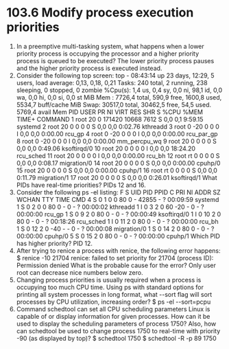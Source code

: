 # 103.6 Modify process execution priorities

1. In a preemptive multi-tasking system, what happens when a lower priority process is
occupying the processor and a higher priority process is queued to be executed?
The lower priority process pauses and the higher priority process is executed instead.
2. Consider the following top screen:
top - 08:43:14 up 23 days, 12:29, 5 users, load average: 0,13, 0,18, 0,21
Tasks: 240 total, 2 running, 238 sleeping, 0 stopped, 0 zombie
%Cpu(s): 1,4 us, 0,4 sy, 0,0 ni, 98,1 id, 0,0 wa, 0,0 hi, 0,0 si, 0,0 st
MiB Mem : 7726,4 total, 590,9 free, 1600,8 used, 5534,7 buff/cache
MiB Swap: 30517,0 total, 30462,5 free, 54,5 used. 5769,4 avail Mem
PID USER PR NI VIRT RES SHR S %CPU %MEM TIME+ COMMAND
1 root 20 0 171420 10668 7612 S 0,0 0,1 9:59.15 systemd
2 root 20 0 0 0 0 S 0,0 0,0 0:02.76 kthreadd
3 root 0 -20 0 0 0 I 0,0 0,0 0:00.00 rcu_gp
4 root 0 -20 0 0 0 I 0,0 0,0 0:00.00 rcu_par_gp
8 root 0 -20 0 0 0 I 0,0 0,0 0:00.00 mm_percpu_wq
9 root 20 0 0 0 0 S 0,0 0,0 0:49.06 ksoftirqd/0
10 root 20 0 0 0 0 I 0,0 0,0 18:24.20 rcu_sched
11 root 20 0 0 0 0 I 0,0 0,0 0:00.00 rcu_bh
12 root rt 0 0 0 0 S 0,0 0,0 0:08.17 migration/0
14 root 20 0 0 0 0 S 0,0 0,0 0:00.00 cpuhp/0
15 root 20 0 0 0 0 S 0,0 0,0 0:00.00 cpuhp/1
16 root rt 0 0 0 0 S 0,0 0,0 0:11.79 migration/1
17 root 20 0 0 0 0 S 0,0 0,0 0:26.01 ksoftirqd/1
What PIDs have real-time priorities?
PIDs 12 and 16.
3. Consider the following ps -el listing:
F S UID PID PPID C PRI NI ADDR SZ WCHAN TTY TIME CMD
4 S 0 1 0 0 80 0 - 42855 - ? 00:09:59 systemd
1 S 0 2 0 0 80 0 - 0 - ? 00:00:02 kthreadd
1 I 0 3 2 0 60 -20 - 0 - ? 00:00:00 rcu_gp
1 S 0 9 2 0 80 0 - 0 - ? 00:00:49 ksoftirqd/0
1 I 0 10 2 0 80 0 - 0 - ? 00:18:26 rcu_sched
1 I 0 11 2 0 80 0 - 0 - ? 00:00:00 rcu_bh
1 S 0 12 2 0 -40 - - 0 - ? 00:00:08 migration/0
1 S 0 14 2 0 80 0 - 0 - ? 00:00:00 cpuhp/0
5 S 0 15 2 0 80 0 - 0 - ? 00:00:00 cpuhp/1
Which PID has higher priority?
PID 12.
4. After trying to renice a process with renice, the following error happens:
$ renice -10 21704
renice: failed to set priority for 21704 (process ID): Permission denied
What is the probable cause for the error?
Only user root can decrease nice numbers below zero.
1. Changing process priorities is usually required when a process is occupying too much CPU
time. Using ps with standard options for printing all system processes in long format, what
--sort flag will sort processes by CPU utilization, increasing order?
$ ps -el --sort=pcpu
2. Command schedtool can set all CPU scheduling parameters Linux is capable of or display
information for given processes. How can it be used to display the scheduling parameters of
process 1750? Also, how can schedtool be used to change process 1750 to real-time with
priority -90 (as displayed by top)?
$ schedtool 1750
$ schedtool -R -p 89 1750

